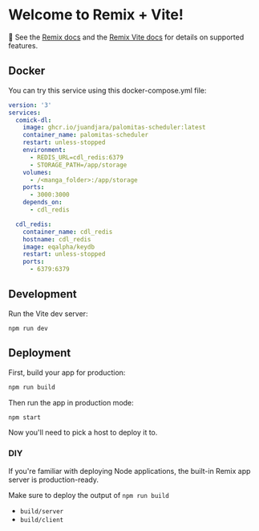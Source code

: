 # Welcome to Remix + Vite!

📖 See the [Remix docs](https://remix.run/docs) and the [Remix Vite docs](https://remix.run/docs/en/main/guides/vite) for details on supported features.

## Docker
You can try this service using this docker-compose.yml file:

```yaml
version: '3'
services:
  comick-dl:
    image: ghcr.io/juandjara/palomitas-scheduler:latest
    container_name: palomitas-scheduler
    restart: unless-stopped
    environment:
      - REDIS_URL=cdl_redis:6379
      - STORAGE_PATH=/app/storage
    volumes:
      - /<manga_folder>:/app/storage
    ports:
      - 3000:3000
    depends_on:
      - cdl_redis

  cdl_redis:
    container_name: cdl_redis
    hostname: cdl_redis
    image: eqalpha/keydb
    restart: unless-stopped
    ports:
      - 6379:6379
```

## Development

Run the Vite dev server:

```shellscript
npm run dev
```

## Deployment

First, build your app for production:

```sh
npm run build
```

Then run the app in production mode:

```sh
npm start
```

Now you'll need to pick a host to deploy it to.

### DIY

If you're familiar with deploying Node applications, the built-in Remix app server is production-ready.

Make sure to deploy the output of `npm run build`

- `build/server`
- `build/client`
